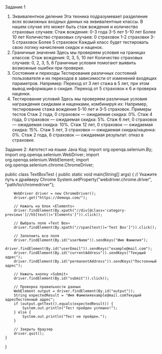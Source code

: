 Задание 1 
1. Эквивалентное деление
Эта техника подразумевает разделение всех возможных входных данных на эквивалентные классы. В нашем случае это может быть стаж вождения и количество страховых случаев:
  Стаж вождения:
  0-3 года
  3-5 лет
  5-10 лет
  Более 10 лет
  Количество страховых случаев:
  0 страховок
  1-2 страховки
  3-5 страховок
  Более 5 страховок
Каждый класс будет тестировать свою логику начисления скидок и наценок.
2. Граничные значения
Здесь мы проверяем условия на границах классов:
  Стаж вождения:
  0, 3, 5, 10 лет
  Количество страховых случаев:
  0, 2, 3, 5, 6
Граничные условия помогают выявить возможные ошибки при проверке.
3. Состояния и переходы
Тестирование различных состояний пользователя и их переходов в зависимости от изменений входящих параметров. Например:
  Переход от 3 лет стажа в 5 лет, при этом вывод информации о скидке.
  Переход от 5 страховок к 6 и проверка наценки.
4. Тестирование условий
Здесь мы проверяем различные условия награждения скидками и наценками, комбинируя их:
  Например, тестирование стажа вождения 5-10 лет и 3-5 страховок.
Примеры тестов
  Стаж 2 года, 0 страховок — ожидаемая скидка: 0%.
  Стаж 4 года, 0 страховок — ожидаемая скидка: 5%.
  Стаж 6 лет, 0 страховок — ожидаемая скидка: 10%.
  Стаж 12 лет, 0 страховок — ожидаемая скидка: 15%.
  Стаж 5 лет, 3 страховки — ожидаемая скидка/наценка: 0%.
  Стаж 2 года, 6 страховок — ожидаемая результат: отказ в страховке.


  Задание 2: Автотест на языке Java
Код:
import org.openqa.selenium.By;
import org.openqa.selenium.WebDriver;
import org.openqa.selenium.WebElement;
import org.openqa.selenium.chrome.ChromeDriver;

public class TextBoxTest {
    public static void main(String[] args) {
        // Укажите путь к драйверу Chrome
        System.setProperty("webdriver.chrome.driver", "path/to/chromedriver");

        WebDriver driver = new ChromeDriver();
        driver.get("https://demoqa.com/");

        // Нажать на блок «Elements»
        driver.findElement(By.xpath("//div[@class='category-previews']//h5[text()='Elements']")).click();
        
        // Выбрать поле «Text Box»
        driver.findElement(By.xpath("//span[text()='Text Box']")).click();

        // Заполнить все поля
        driver.findElement(By.id("userName")).sendKeys("Имя Фамилия");
        driver.findElement(By.id("userEmail")).sendKeys("example@mail.com");
        driver.findElement(By.id("currentAddress")).sendKeys("Текущий адрес");
        driver.findElement(By.id("permanentAddress")).sendKeys("Постоянный адрес");

        // Нажать кнопку «Submit»
        driver.findElement(By.id("submit")).click();

        // Проверка правильности данных
        WebElement output = driver.findElement(By.id("output"));
        String expectedResult = "Имя Фамилияexample@mail.comТекущий адресПостоянный адрес";
        if (output.getText().equals(expectedResult)) {
            System.out.println("Тест пройден успешно!");
        } else {
            System.out.println("Тест не пройден.");
        }

        // Закрыть браузер
        driver.quit();
    }
}